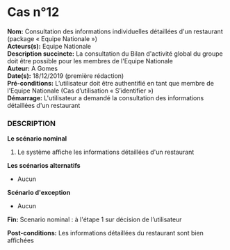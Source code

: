 # Cas  n°12

**Nom:** Consultation des informations individuelles détaillées d'un restaurant (package « Equipe Nationale »)<br>
**Acteurs(s):** Equipe Nationale<br>
**Description succincte:** La consultation du Bilan d'activité global du groupe doit être possible pour les membres de l'Equipe Nationale<br>
**Auteur:** A Gomes<br>
**Date(s):** 18/12/2019 (première rédaction)<br>
**Pré-conditions:** L’utilisateur doit être authentifié en tant que membre de l'Equipe Nationale (Cas d’utilisation « S’identifier »)<br>
**Démarrage:** L'utilisateur a demandé la consultation des informations détaillées d'un restaurant<br>

### **DESCRIPTION**

**Le scénario nominal**<br>
1.	Le système affiche les informations détaillées d'un restaurant

**Les scénarios alternatifs**<br>
- Aucun

**Scénario d'exception**<br>
- Aucun

**Fin:** Scenario nominal : à l'étape 1 sur décision de l’utilisateur<br>

**Post-conditions:** Les informations détaillées du restaurant sont bien affichées
